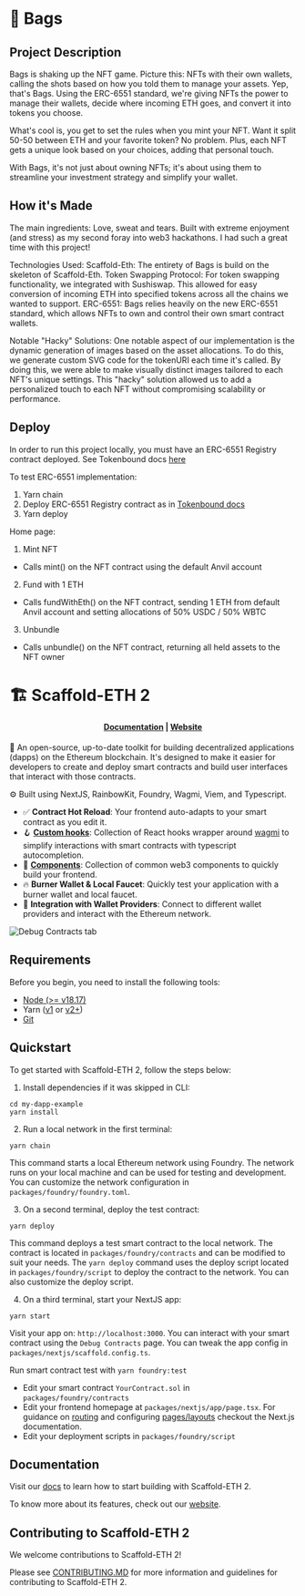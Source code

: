 # 🎁 Bags

## Project Description
Bags is shaking up the NFT game. Picture this: NFTs with their own wallets, calling the shots based on how you told them to manage your assets. Yep, that's Bags. Using the ERC-6551 standard, we're giving NFTs the power to manage their wallets, decide where incoming ETH goes, and convert it into tokens you choose.

What's cool is, you get to set the rules when you mint your NFT. Want it split 50-50 between ETH and your favorite token? No problem. Plus, each NFT gets a unique look based on your choices, adding that personal touch.

With Bags, it's not just about owning NFTs; it's about using them to streamline your investment strategy and simplify your wallet.

## How it's Made
The main ingredients: Love, sweat and tears. Built with extreme enjoyment (and stress) as my second foray into web3 hackathons. I had such a great time with this project!

Technologies Used: Scaffold-Eth: The entirety of Bags is build on the skeleton of Scaffold-Eth. Token Swapping Protocol: For token swapping functionality, we integrated with Sushiswap. This allowed for easy conversion of incoming ETH into specified tokens across all the chains we wanted to support. ERC-6551: Bags relies heavily on the new ERC-6551 standard, which allows NFTs to own and control their own smart contract wallets.

Notable "Hacky" Solutions: One notable aspect of our implementation is the dynamic generation of images based on the asset allocations. To do this, we generate custom SVG code for the tokenURI each time it's called. By doing this, we were able to make visually distinct images tailored to each NFT's unique settings. This "hacky" solution allowed us to add a personalized touch to each NFT without compromising scalability or performance.

## Deploy

In order to run this project locally, you must have an ERC-6551 Registry contract deployed. See Tokenbound docs <a href="https://docs.tokenbound.org/guides/deploy-registry">here</a>

To test ERC-6551 implementation:

1. Yarn chain
2. Deploy ERC-6551 Registry contract as in <a href="https://docs.tokenbound.org/guides/deploy-registry">Tokenbound docs</a>
3. Yarn deploy

Home page:
1. Mint NFT
  - Calls mint() on the NFT contract using the default Anvil account
2. Fund with 1 ETH
  - Calls fundWithEth() on the NFT contract, sending 1 ETH from default Anvil account and setting allocations of 50% USDC / 50% WBTC
3. Unbundle
  - Calls unbundle() on the NFT contract, returning all held assets to the NFT owner

# 🏗 Scaffold-ETH 2

<h4 align="center">
  <a href="https://docs.scaffoldeth.io">Documentation</a> |
  <a href="https://scaffoldeth.io">Website</a>
</h4>

🧪 An open-source, up-to-date toolkit for building decentralized applications (dapps) on the Ethereum blockchain. It's designed to make it easier for developers to create and deploy smart contracts and build user interfaces that interact with those contracts.

⚙️ Built using NextJS, RainbowKit, Foundry, Wagmi, Viem, and Typescript.

- ✅ **Contract Hot Reload**: Your frontend auto-adapts to your smart contract as you edit it.
- 🪝 **[Custom hooks](https://docs.scaffoldeth.io/hooks/)**: Collection of React hooks wrapper around [wagmi](https://wagmi.sh/) to simplify interactions with smart contracts with typescript autocompletion.
- 🧱 [**Components**](https://docs.scaffoldeth.io/components/): Collection of common web3 components to quickly build your frontend.
- 🔥 **Burner Wallet & Local Faucet**: Quickly test your application with a burner wallet and local faucet.
- 🔐 **Integration with Wallet Providers**: Connect to different wallet providers and interact with the Ethereum network.

![Debug Contracts tab](https://github.com/scaffold-eth/scaffold-eth-2/assets/55535804/b237af0c-5027-4849-a5c1-2e31495cccb1)

## Requirements

Before you begin, you need to install the following tools:

- [Node (>= v18.17)](https://nodejs.org/en/download/)
- Yarn ([v1](https://classic.yarnpkg.com/en/docs/install/) or [v2+](https://yarnpkg.com/getting-started/install))
- [Git](https://git-scm.com/downloads)

## Quickstart

To get started with Scaffold-ETH 2, follow the steps below:

1. Install dependencies if it was skipped in CLI:

```
cd my-dapp-example
yarn install
```

2. Run a local network in the first terminal:

```
yarn chain
```

This command starts a local Ethereum network using Foundry. The network runs on your local machine and can be used for testing and development. You can customize the network configuration in `packages/foundry/foundry.toml`.

3. On a second terminal, deploy the test contract:

```
yarn deploy
```

This command deploys a test smart contract to the local network. The contract is located in `packages/foundry/contracts` and can be modified to suit your needs. The `yarn deploy` command uses the deploy script located in `packages/foundry/script` to deploy the contract to the network. You can also customize the deploy script.

4. On a third terminal, start your NextJS app:

```
yarn start
```

Visit your app on: `http://localhost:3000`. You can interact with your smart contract using the `Debug Contracts` page. You can tweak the app config in `packages/nextjs/scaffold.config.ts`.

Run smart contract test with `yarn foundry:test`

- Edit your smart contract `YourContract.sol` in `packages/foundry/contracts`
- Edit your frontend homepage at `packages/nextjs/app/page.tsx`. For guidance on [routing](https://nextjs.org/docs/app/building-your-application/routing/defining-routes) and configuring [pages/layouts](https://nextjs.org/docs/app/building-your-application/routing/pages-and-layouts) checkout the Next.js documentation.
- Edit your deployment scripts in `packages/foundry/script`

## Documentation

Visit our [docs](https://docs.scaffoldeth.io) to learn how to start building with Scaffold-ETH 2.

To know more about its features, check out our [website](https://scaffoldeth.io).

## Contributing to Scaffold-ETH 2

We welcome contributions to Scaffold-ETH 2!

Please see [CONTRIBUTING.MD](https://github.com/scaffold-eth/scaffold-eth-2/blob/main/CONTRIBUTING.md) for more information and guidelines for contributing to Scaffold-ETH 2.
